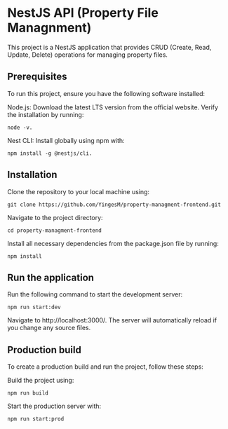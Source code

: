 # NestJS API (Property File Managnment)
This project is a NestJS application that provides CRUD (Create, Read, Update, Delete) operations for managing property files.

## Prerequisites
To run this project, ensure you have the following software installed:

Node.js: Download the latest LTS version from the official website. Verify the installation by running:

	node -v.
Nest CLI: Install globally using npm with:

	npm install -g @nestjs/cli.
## Installation
Clone the repository to your local machine using: 

	git clone https://github.com/YingesM/property-managment-frontend.git

Navigate to the project directory: 

	cd property-managment-frontend

Install all necessary dependencies from the package.json file by running: 

	npm install

## Run the application 
Run the following command to start the development server: 

	npm run start:dev

Navigate to http://localhost:3000/. The server will automatically reload if you change any source files.

## Production build
To create a production build and run the project, follow these steps:

Build the project using:

	npm run build

Start the production server with: 

	npm run start:prod

